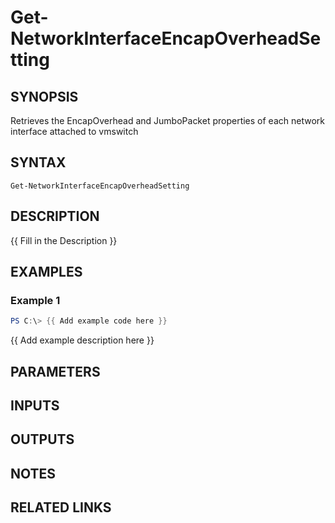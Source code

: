 # Get-NetworkInterfaceEncapOverheadSetting

## SYNOPSIS
Retrieves the EncapOverhead and JumboPacket properties of each network interface attached to vmswitch

## SYNTAX

```
Get-NetworkInterfaceEncapOverheadSetting
```

## DESCRIPTION
{{ Fill in the Description }}

## EXAMPLES

### Example 1
```powershell
PS C:\> {{ Add example code here }}
```

{{ Add example description here }}

## PARAMETERS

## INPUTS

## OUTPUTS

## NOTES

## RELATED LINKS
